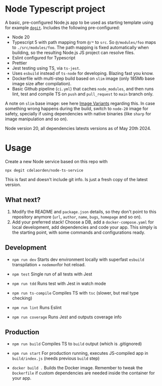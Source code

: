 # Node Typescript project
A basic, pre-configured Node.js app to be used as starting template using for example [`degit`](https://github.com/Rich-Harris/degit). Includes the following pre-configured:

- Node 20
- Typescript 5 with path mapping from `@/*` to `src`. So `@/modules/foo` maps to `./src/modules/foo`. The path mapping is fixed automatically when building, so the resulting Node.js JS project can resolve files.
- Eslint configured for Typescript
- Prettier
- Jest testing using TS, via `ts-jest`.
- Uses `esbuild` instead of `ts-node` for developing. Blazing fast you know.
- Dockerfile with multi-step build based on `slim` image (only 185Mb base image size after compilation). 
- Basic Github pipeline (`ci.yml`) that caches `node_modules`, and then runs lint, test and compile TS on `push` and `pull_request` to `main` branch only.

A note on `slim` base image: see here [Image Variants](https://hub.docker.com/_/node) regarding this. In case something wrong happens during the build, switch to `node-20` image for safety, specially if using dependencies with native binaries (like `sharp` for image manipulation and so on).

Node version 20, all dependencies latests versions as of May 20th 2024.

# Usage

Create a new Node service based on this repo with

```
npx degit cdelaorden/node-ts-service
```

This is fast and doesn't include git info. Is just a fresh copy of the latest version.

## What next?

1. Modify the README and `package.json` details, so they don't point to this repository anymore (`url`, `author`, `name`, `bugs`, `homepage` and so on). 
2. Add your preferred stack! Choose a DB, add a `docker-compose.yaml` for local development, add dependencies and code your app. This simply is the starting point, with some commands and configurations ready.

## Development

- `npm run dev`
Starts dev environment locally with superfast `esbuild` transpilation + `nodemon`for hot reload.

- `npm test`
Single run of all tests with Jest

- `npm run tdd`
Runs test with Jest in watch mode

- `npm run ts-compile`
Compiles TS with `tsc` (slower, but real type checking)

- `npm run lint`
Runs Eslint

- `npm run coverage`
Runs Jest and outputs coverage info

## Production

- `npm run build`
Compiles TS to `build` output (which is .gitignored)

- `npm run start`
For production running, executes JS-compiled app in `build/index.js` (needs previous `build` step)

- `docker build .`
Builds the Docker image. Remember to tweak the `Dockerfile` if custom dependencies are needed inside the container for your app.

